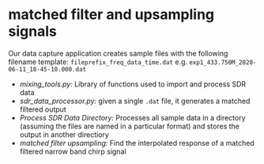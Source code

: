 # matched filter and upsampling signals

Our data capture application creates sample files with the following filename template: `fileprefix_freq_data_time.dat` e.g. `exp1_433.750M_2020-06-11_18-45-10.000.dat`

- *mixing_tools.py:* Library of functions used to import and process SDR data
- *sdr_data_processor.py:* given a single `.dat` file, it generates a matched filtered output 
- *Process SDR Data Directory:* Processes all sample data in a directory (assuming the files are named in a particular format) and stores the output in another directiory
- *matched filter upsampling:* Find the interpolated response of a matched filtered narrow band chirp signal